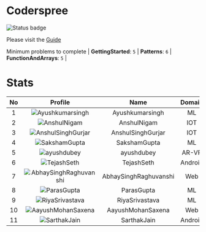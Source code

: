 
Coderspree
==========


![Status badge](https://github.com/InnogeeksOrganization/coderspree/actions/workflows/checkSubmission.yml/badge.svg)  


Please visit the [Guide](./Guide/README.md)  


Minimum problems to complete | **GettingStarted**: `5` | **Patterns**: `6` | **FunctionAndArrays**: `5` |   

# Stats
  

|No|Profile|Name|Domain|Year|Solved|
| :---: | :---: | :---: | :---: | :---: | :---: |
|1|![Ayushkumarsingh](https://avatars.githubusercontent.com/u/84376218?v=4&s=100)|Ayushkumarsingh|ML|2|45|
|2|![AnshulNigam](https://avatars.githubusercontent.com/u/74321084?v=4&s=100)|AnshulNigam|IOT|2|43|
|3|![AnshulSinghGurjar](https://avatars.githubusercontent.com/u/90499262?v=4&s=100)|AnshulSinghGurjar|IOT|2|35|
|4|![SakshamGupta](https://avatars.githubusercontent.com/u/78898621?v=4&s=100)|SakshamGupta|ML|2|32|
|5|![ayushdubey](https://avatars.githubusercontent.com/u/33064931?v=4&s=100)|ayushdubey|AR-VR|2|29|
|6|![TejashSeth](https://avatars.githubusercontent.com/u/84376218?v=4&s=100)|TejashSeth|Android|2|28|
|7|![AbhaySinghRaghuvanshi](https://avatars.githubusercontent.com/u/84376218?v=4&s=100)|AbhaySinghRaghuvanshi|Web|2|28|
|8|![ParasGupta](https://avatars.githubusercontent.com/u/60445527?v=4&s=100)|ParasGupta|ML|3|25|
|9|![RiyaSrivastava](https://avatars.githubusercontent.com/u/84376218?v=4&s=100)|RiyaSrivastava|ML|2|25|
|10|![AayushMohanSaxena](https://avatars.githubusercontent.com/u/84376218?v=4&s=100)|AayushMohanSaxena|Web|2|23|
|11|![SarthakJain](https://avatars.githubusercontent.com/u/84376218?v=4&s=100)|SarthakJain|Android|2|19|
